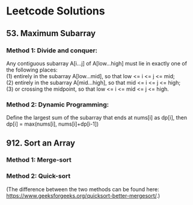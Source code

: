 # Leetcode Solutions

## 53. Maximum Subarray
### Method 1: Divide and conquer:  
Any contiguous subarray A[i...j] of A[low...high] must lie in exactly one of the following places:  
(1) entirely in the subarray A[low...mid], so that low <= i <= j <= mid;  
(2) entirely in the subarray A[mid...high], so that mid <= i <= j <= high;  
(3) or crossing the midpoint, so that low <= i <= mid <= j <= high.
### Method 2: Dynamic Programming:    
Define the largest sum of the subarray that ends at nums[i] as dp[i], then  
dp[i] = max(nums[i], nums[i]+dp[i-1]) 

## 912. Sort an Array
### Method 1: Merge-sort
### Method 2: Quick-sort  
(The difference between the two methods can be found here: https://www.geeksforgeeks.org/quicksort-better-mergesort/.)



